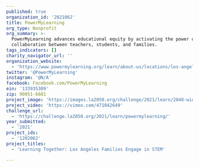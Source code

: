 ```yaml
---
published: true
organization_id: '2021062'
title: PowerMyLearning
org_type: Nonprofit
org_summary: >-
  PowerMyLearning advances educational equity by activating the power of
  collaboration between teachers, students, and families.
tags_indicators: []
charity_navigator_url: ''
organization_website:
  - 'https://www.powermylearning.org/learn/about-us/locations/los-angeles/'
twitter: '@PowerMyLearning'
instagram: '@N/A'
facebook: Facebook.com/PowerMyLearning
ein: '133935309'
zip: 90051-6681
project_image: 'https://images.la2050.org/challenge/2021/learn/2048-wide/powermylearning.jpg'
project_video: 'https://vimeo.com/471042649'
challenge_url:
  - 'https://challenge.la2050.org/2021/learn/powermylearning/'
year_submitted:
  - '2021'
project_ids:
  - '1202062'
project_titles:
  - 'Learning Together: Los Angeles Families Engage in STEM'

---
```

